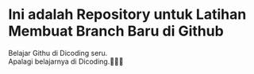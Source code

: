 # Ini adalah Repository untuk Latihan Membuat Branch Baru di Github
Belajar Githu di Dicoding seru.  
Apalagi belajarnya di Dicoding.🤗🤗🤗
